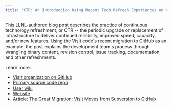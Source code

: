 ```yaml
---
title: "CTR: An Introduction Using Recent Tech Refresh Experiences on VisIt"
---
```


This LLNL-authored blog post describes the practice of continuous technology refreshment, or CTR -- the periodic upgrade or replacement of infrastructure to deliver continued reliability, improved speed, capacity, and/or new features. Using the VisIt code's recent migration to GitHub as an example, the post explains the development team's process through wrangling binary content, revision control, issue tracking, documentation, and other refreshments.

Learn more:
- [VisIt organization on GitHub](https://github.com/visit-dav)
- [Primary source code repo](https://github.com/visit-dav/visit)
- [User wiki](https://www.visitusers.org/index.php?title=Main_Page)
- [Website](https://wci.llnl.gov/simulation/computer-codes/visit/)
- Article: [The Great Migration: VisIt Moves from Subversion to GitHub](https://computation.llnl.gov/newsroom/great-migration-visit-moves-subversion-github)
